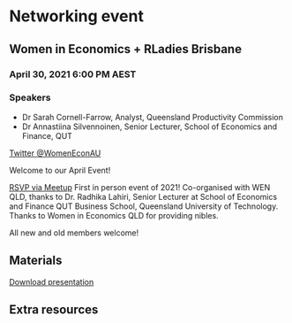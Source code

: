 # Networking event 
## Women in Economics + RLadies Brisbane

### April 30, 2021 6:00 PM AEST 
### Speakers

* Dr Sarah Cornell-Farrow, Analyst, Queensland Productivity Commission
* Dr Annastiina Silvennoinen, Senior Lecturer, School of Economics and Finance, QUT

[Twitter @WomenEconAU](https://twitter.com/WomenEconAU)

Welcome to our April Event!

[RSVP via Meetup](https://www.meetup.com/en-AU/rladies-brisbane/events/) First in person event of 2021!
Co-organised with WEN QLD, thanks to Dr. Radhika Lahiri, Senior Lecturer at School of Economics and Finance QUT Business School, Queensland University of Technology.
Thanks to Women in Economics QLD for providing nibles.

All new and old members welcome!

## Materials
[Download presentation](https://github.com/rladies/meetup-presentations_brisbane/raw/master/2021/04/Rladies_andWEN_April2021_introslides.pptx)

## Extra resources


